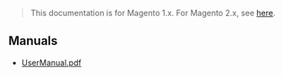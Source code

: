 <blockquote class="important">This documentation is for Magento 1.x. For Magento 2.x, see <a href="https://docs.nickolasburr.com/docs/magento/extensions/2.x/testlivecheckout/latest/">here</a>.</blockquote>

## Manuals

- [UserManual.pdf](https://docs.nickolasburr.com/docs/magento/extensions/1.x/testlivecheckout/1.1.0/manuals/UserManual.pdf)
